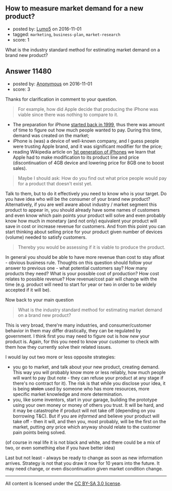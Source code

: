 ## How to measure market demand for a new product?

- posted by: [Lumo5](https://stackexchange.com/users/3339465/lumo5) on 2016-11-01
- tagged: `marketing`, `business-plan`, `market-research`
- score: 1

<p>What is the industry standard method for estimating market demand on a brand new product?</p>



## Answer 11480

- posted by: [Anonymous](https://stackexchange.com/users/1584111/anonymous) on 2016-11-01
- score: 3

<p>Thanks for clarification in comment to your question.</p>

<blockquote>
  <p>For example, how did Apple decide that producing the iPhone was viable since there was nothing to compare to it.</p>
</blockquote>

<ul>
<li>The preparation for iPhone <a href="http://www.fiercewireless.com/wireless/timeline-apple-iphone-rumors-1999-present" rel="nofollow noreferrer">started back in 1999</a>, thus there was amount of time to figure out how much people wanted to pay. During this time, demand was created on the market;</li>
<li>iPhone is (was) a device of well-known company, and I guess people were trusting Apple brand, and it was significant modifier for the price;</li>
<li>reading Wikipedia article on <a href="https://en.wikipedia.org/wiki/IPhone_(1st_generation)" rel="nofollow noreferrer">1st generation of iPhones</a> we learn that Apple had to make modification to its product line and price (discontinuation of 4GB device and lowering price for 8GB one to boost sales).</li>
</ul>

<blockquote>
  <p>Maybe I should ask: How do you find out what price people would pay for a product that doesn't exist yet.</p>
</blockquote>

<p>Talk to them, but to do it effectively you need to know who is your target. Do you have idea who will be the consumer of your brand new product? Alternatively, if you are well aware about industry / market segment this product to appear in, you should already have some names of customers and even know which pain points your product will solve and even probably know how much in monetary (and not only) equivalent your product will save in cost or increase revenue for customers. And from this point you can start thinking about selling price for your product given number of devices (volume) needed to satisfy customers.</p>

<blockquote>
  <p>Thereby you would be assessing if it is viable to produce the product.</p>
</blockquote>

<p>In general you should be able to have more revenue than cost to stay afloat - obvious business rule. Thoughts on this question should follow your answer to previous one - what potential customers say? How many products they need? What is your possible cost of production? How cost relates to possible revenue? How revenue/cost pair will change with the time (e.g. product will need to start for year or two in order to be widely accepted if it will be).</p>

<p>Now back to your main question</p>

<blockquote>
  <p>What is the industry standard method for estimating market demand on a brand new product?</p>
</blockquote>

<p>This is very broad, there're many industries, and consumer/customer behavior in them may differ drastically, they can be regulated by government. I think first you may need to figure out is how <em>new</em> your product is. Again, for this you need to know your customer to check with them how they currently solve their related issues.</p>

<p>I would lay out two more or less opposite strategies:</p>

<ul>
<li>you go to market, and talk about your new product, creating demand. This way you will probably know more or less reliably, how much people will want to pay (but note - they can refuse your product at any stage if there's no contract for it). The risk is that while you disclose your idea, it is being <s>stolen</s> used by someone who has more resources, more specific market knowledge and more determination.</li>
<li>you, like some inventors, start in your garage, building the prototype using your own money or money of others you trust. It will be hard, and it may be catastrophe if product will not take off (depending on you borrowing T&amp;C). But if you are <em>informed</em> and believe your product will take off - then it will, and then you, most probably, will be the first on the market, putting <em>any</em> price which anyway should relate to the customer pain points being solved.</li>
</ul>

<p>(of course in real life it is not black and white, and there could be a mix of two, or even something else if you have better idea)</p>

<p>Last but not least - always be ready to change as soon as new information arrives. Strategy is not that you draw it now for 10 years into the future. It may need change, or even discontinuation given market condition change.</p>




---

All content is licensed under the [CC BY-SA 3.0 license](https://creativecommons.org/licenses/by-sa/3.0/).
